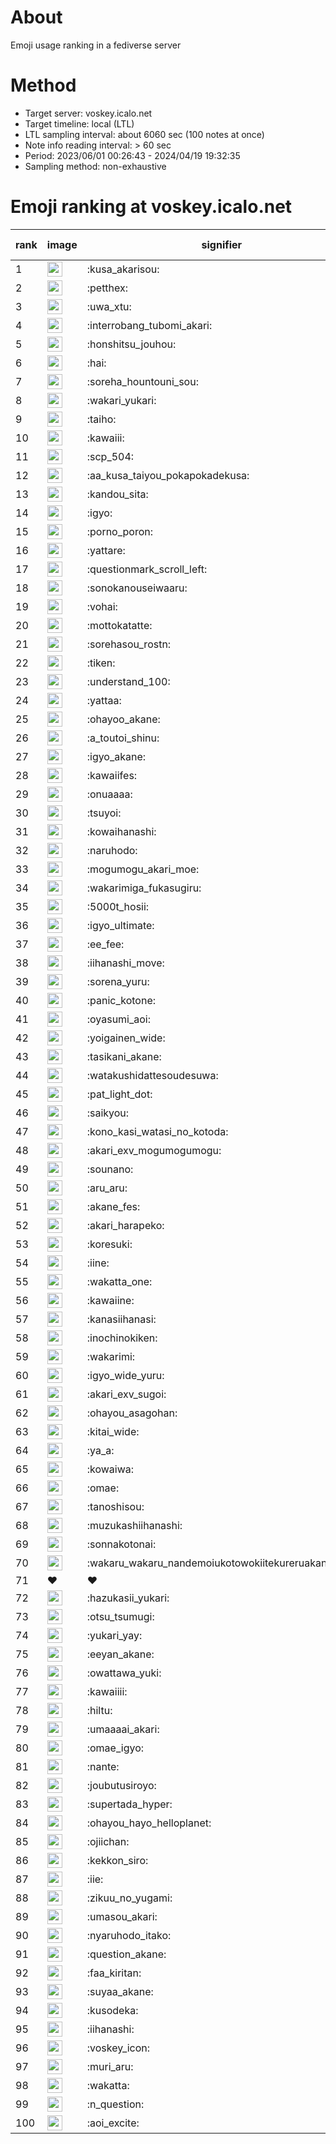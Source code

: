 # About
Emoji usage ranking in a fediverse server

# Method
- Target server: voskey.icalo.net
- Target timeline: local (LTL)
- LTL sampling interval: about 6060 sec (100 notes at once)
- Note info reading interval: > 60 sec
- Period: 2023/06/01 00:26:43 - 2024/04/19 19:32:35 
- Sampling method: non-exhaustive

# Emoji ranking at voskey.icalo.net

|rank|image|signifier|type|frequency score|
|----|----|----|----|----|
|1|<img height="24" src="https://voskey.icalo.net/emoji/kusa_akarisou.webp">|:kusa_akarisou:|custom|23818|
|2|<img height="24" src="https://voskey.icalo.net/emoji/petthex.webp">|:petthex:|custom|16417|
|3|<img height="24" src="https://voskey.icalo.net/emoji/uwa_xtu.webp">|:uwa_xtu:|custom|11047|
|4|<img height="24" src="https://voskey.icalo.net/emoji/interrobang_tubomi_akari.webp">|:interrobang_tubomi_akari:|custom|8058|
|5|<img height="24" src="https://voskey.icalo.net/emoji/honshitsu_jouhou.webp">|:honshitsu_jouhou:|custom|8041|
|6|<img height="24" src="https://voskey.icalo.net/emoji/hai.webp">|:hai:|custom|7198|
|7|<img height="24" src="https://voskey.icalo.net/emoji/soreha_hountouni_sou.webp">|:soreha_hountouni_sou:|custom|6561|
|8|<img height="24" src="https://voskey.icalo.net/emoji/wakari_yukari.webp">|:wakari_yukari:|custom|6434|
|9|<img height="24" src="https://voskey.icalo.net/emoji/taiho.webp">|:taiho:|custom|6396|
|10|<img height="24" src="https://voskey.icalo.net/emoji/kawaiii.webp">|:kawaiii:|custom|5321|
|11|<img height="24" src="https://voskey.icalo.net/emoji/scp_504.webp">|:scp_504:|custom|5312|
|12|<img height="24" src="https://voskey.icalo.net/emoji/aa_kusa_taiyou_pokapokadekusa.webp">|:aa_kusa_taiyou_pokapokadekusa:|custom|5096|
|13|<img height="24" src="https://voskey.icalo.net/emoji/kandou_sita.webp">|:kandou_sita:|custom|4751|
|14|<img height="24" src="https://voskey.icalo.net/emoji/igyo.webp">|:igyo:|custom|4255|
|15|<img height="24" src="https://voskey.icalo.net/emoji/porno_poron.webp">|:porno_poron:|custom|4025|
|16|<img height="24" src="https://voskey.icalo.net/emoji/yattare.webp">|:yattare:|custom|3916|
|17|<img height="24" src="https://voskey.icalo.net/emoji/questionmark_scroll_left.webp">|:questionmark_scroll_left:|custom|3879|
|18|<img height="24" src="https://voskey.icalo.net/emoji/sonokanouseiwaaru.webp">|:sonokanouseiwaaru:|custom|3783|
|19|<img height="24" src="https://voskey.icalo.net/emoji/vohai.webp">|:vohai:|custom|3690|
|20|<img height="24" src="https://voskey.icalo.net/emoji/mottokatatte.webp">|:mottokatatte:|custom|3651|
|21|<img height="24" src="https://voskey.icalo.net/emoji/sorehasou_rostn.webp">|:sorehasou_rostn:|custom|3549|
|22|<img height="24" src="https://voskey.icalo.net/emoji/tiken.webp">|:tiken:|custom|3432|
|23|<img height="24" src="https://voskey.icalo.net/emoji/understand_100.webp">|:understand_100:|custom|3223|
|24|<img height="24" src="https://voskey.icalo.net/emoji/yattaa.webp">|:yattaa:|custom|2988|
|25|<img height="24" src="https://voskey.icalo.net/emoji/ohayoo_akane.webp">|:ohayoo_akane:|custom|2903|
|26|<img height="24" src="https://voskey.icalo.net/emoji/a_toutoi_shinu.webp">|:a_toutoi_shinu:|custom|2893|
|27|<img height="24" src="https://voskey.icalo.net/emoji/igyo_akane.webp">|:igyo_akane:|custom|2874|
|28|<img height="24" src="https://voskey.icalo.net/emoji/kawaiifes.webp">|:kawaiifes:|custom|2727|
|29|<img height="24" src="https://voskey.icalo.net/emoji/onuaaaa.webp">|:onuaaaa:|custom|2716|
|30|<img height="24" src="https://voskey.icalo.net/emoji/tsuyoi.webp">|:tsuyoi:|custom|2698|
|31|<img height="24" src="https://voskey.icalo.net/emoji/kowaihanashi.webp">|:kowaihanashi:|custom|2607|
|32|<img height="24" src="https://voskey.icalo.net/emoji/naruhodo.webp">|:naruhodo:|custom|2517|
|33|<img height="24" src="https://voskey.icalo.net/emoji/mogumogu_akari_moe.webp">|:mogumogu_akari_moe:|custom|2470|
|34|<img height="24" src="https://voskey.icalo.net/emoji/wakarimiga_fukasugiru.webp">|:wakarimiga_fukasugiru:|custom|2339|
|35|<img height="24" src="https://voskey.icalo.net/emoji/5000t_hosii.webp">|:5000t_hosii:|custom|2295|
|36|<img height="24" src="https://voskey.icalo.net/emoji/igyo_ultimate.webp">|:igyo_ultimate:|custom|2291|
|37|<img height="24" src="https://voskey.icalo.net/emoji/ee_fee.webp">|:ee_fee:|custom|2197|
|38|<img height="24" src="https://voskey.icalo.net/emoji/iihanashi_move.webp">|:iihanashi_move:|custom|2190|
|39|<img height="24" src="https://voskey.icalo.net/emoji/sorena_yuru.webp">|:sorena_yuru:|custom|2180|
|40|<img height="24" src="https://voskey.icalo.net/emoji/panic_kotone.webp">|:panic_kotone:|custom|2095|
|41|<img height="24" src="https://voskey.icalo.net/emoji/oyasumi_aoi.webp">|:oyasumi_aoi:|custom|2072|
|42|<img height="24" src="https://voskey.icalo.net/emoji/yoigainen_wide.webp">|:yoigainen_wide:|custom|2041|
|43|<img height="24" src="https://voskey.icalo.net/emoji/tasikani_akane.webp">|:tasikani_akane:|custom|1982|
|44|<img height="24" src="https://voskey.icalo.net/emoji/watakushidattesoudesuwa.webp">|:watakushidattesoudesuwa:|custom|1953|
|45|<img height="24" src="https://voskey.icalo.net/emoji/pat_light_dot.webp">|:pat_light_dot:|custom|1819|
|46|<img height="24" src="https://voskey.icalo.net/emoji/saikyou.webp">|:saikyou:|custom|1786|
|47|<img height="24" src="https://voskey.icalo.net/emoji/kono_kasi_watasi_no_kotoda.webp">|:kono_kasi_watasi_no_kotoda:|custom|1768|
|48|<img height="24" src="https://voskey.icalo.net/emoji/akari_exv_mogumogumogu.webp">|:akari_exv_mogumogumogu:|custom|1764|
|49|<img height="24" src="https://voskey.icalo.net/emoji/sounano.webp">|:sounano:|custom|1737|
|50|<img height="24" src="https://voskey.icalo.net/emoji/aru_aru.webp">|:aru_aru:|custom|1736|
|51|<img height="24" src="https://voskey.icalo.net/emoji/akane_fes.webp">|:akane_fes:|custom|1736|
|52|<img height="24" src="https://voskey.icalo.net/emoji/akari_harapeko.webp">|:akari_harapeko:|custom|1721|
|53|<img height="24" src="https://voskey.icalo.net/emoji/koresuki.webp">|:koresuki:|custom|1689|
|54|<img height="24" src="https://voskey.icalo.net/emoji/iine.webp">|:iine:|custom|1645|
|55|<img height="24" src="https://voskey.icalo.net/emoji/wakatta_one.webp">|:wakatta_one:|custom|1631|
|56|<img height="24" src="https://voskey.icalo.net/emoji/kawaiine.webp">|:kawaiine:|custom|1609|
|57|<img height="24" src="https://voskey.icalo.net/emoji/kanasiihanasi.webp">|:kanasiihanasi:|custom|1552|
|58|<img height="24" src="https://voskey.icalo.net/emoji/inochinokiken.webp">|:inochinokiken:|custom|1529|
|59|<img height="24" src="https://voskey.icalo.net/emoji/wakarimi.webp">|:wakarimi:|custom|1505|
|60|<img height="24" src="https://voskey.icalo.net/emoji/igyo_wide_yuru.webp">|:igyo_wide_yuru:|custom|1498|
|61|<img height="24" src="https://voskey.icalo.net/emoji/akari_exv_sugoi.webp">|:akari_exv_sugoi:|custom|1476|
|62|<img height="24" src="https://voskey.icalo.net/emoji/ohayou_asagohan.webp">|:ohayou_asagohan:|custom|1454|
|63|<img height="24" src="https://voskey.icalo.net/emoji/kitai_wide.webp">|:kitai_wide:|custom|1375|
|64|<img height="24" src="https://voskey.icalo.net/emoji/ya_a.webp">|:ya_a:|custom|1338|
|65|<img height="24" src="https://voskey.icalo.net/emoji/kowaiwa.webp">|:kowaiwa:|custom|1338|
|66|<img height="24" src="https://voskey.icalo.net/emoji/omae.webp">|:omae:|custom|1328|
|67|<img height="24" src="https://voskey.icalo.net/emoji/tanoshisou.webp">|:tanoshisou:|custom|1284|
|68|<img height="24" src="https://voskey.icalo.net/emoji/muzukashiihanashi.webp">|:muzukashiihanashi:|custom|1241|
|69|<img height="24" src="https://voskey.icalo.net/emoji/sonnakotonai.webp">|:sonnakotonai:|custom|1213|
|70|<img height="24" src="https://voskey.icalo.net/emoji/wakaru_wakaru_nandemoiukotowokiitekureruakanetyan.webp">|:wakaru_wakaru_nandemoiukotowokiitekureruakanetyan:|custom|1211|
|71|❤|❤|unicode|1203|
|72|<img height="24" src="https://voskey.icalo.net/emoji/hazukasii_yukari.webp">|:hazukasii_yukari:|custom|1190|
|73|<img height="24" src="https://voskey.icalo.net/emoji/otsu_tsumugi.webp">|:otsu_tsumugi:|custom|1173|
|74|<img height="24" src="https://voskey.icalo.net/emoji/yukari_yay.webp">|:yukari_yay:|custom|1170|
|75|<img height="24" src="https://voskey.icalo.net/emoji/eeyan_akane.webp">|:eeyan_akane:|custom|1164|
|76|<img height="24" src="https://voskey.icalo.net/emoji/owattawa_yuki.webp">|:owattawa_yuki:|custom|1153|
|77|<img height="24" src="https://voskey.icalo.net/emoji/kawaiiii.webp">|:kawaiiii:|custom|1119|
|78|<img height="24" src="https://voskey.icalo.net/emoji/hiltu.webp">|:hiltu:|custom|1118|
|79|<img height="24" src="https://voskey.icalo.net/emoji/umaaaai_akari.webp">|:umaaaai_akari:|custom|1115|
|80|<img height="24" src="https://voskey.icalo.net/emoji/omae_igyo.webp">|:omae_igyo:|custom|1109|
|81|<img height="24" src="https://voskey.icalo.net/emoji/nante.webp">|:nante:|custom|1101|
|82|<img height="24" src="https://voskey.icalo.net/emoji/joubutusiroyo.webp">|:joubutusiroyo:|custom|1101|
|83|<img height="24" src="https://voskey.icalo.net/emoji/supertada_hyper.webp">|:supertada_hyper:|custom|1099|
|84|<img height="24" src="https://voskey.icalo.net/emoji/ohayou_hayo_helloplanet.webp">|:ohayou_hayo_helloplanet:|custom|1098|
|85|<img height="24" src="https://voskey.icalo.net/emoji/ojiichan.webp">|:ojiichan:|custom|1085|
|86|<img height="24" src="https://voskey.icalo.net/emoji/kekkon_siro.webp">|:kekkon_siro:|custom|1082|
|87|<img height="24" src="https://voskey.icalo.net/emoji/iie.webp">|:iie:|custom|1065|
|88|<img height="24" src="https://voskey.icalo.net/emoji/zikuu_no_yugami.webp">|:zikuu_no_yugami:|custom|1061|
|89|<img height="24" src="https://voskey.icalo.net/emoji/umasou_akari.webp">|:umasou_akari:|custom|1060|
|90|<img height="24" src="https://voskey.icalo.net/emoji/nyaruhodo_itako.webp">|:nyaruhodo_itako:|custom|1060|
|91|<img height="24" src="https://voskey.icalo.net/emoji/question_akane.webp">|:question_akane:|custom|1046|
|92|<img height="24" src="https://voskey.icalo.net/emoji/faa_kiritan.webp">|:faa_kiritan:|custom|1039|
|93|<img height="24" src="https://voskey.icalo.net/emoji/suyaa_akane.webp">|:suyaa_akane:|custom|1028|
|94|<img height="24" src="https://voskey.icalo.net/emoji/kusodeka.webp">|:kusodeka:|custom|1014|
|95|<img height="24" src="https://voskey.icalo.net/emoji/iihanashi.webp">|:iihanashi:|custom|1004|
|96|<img height="24" src="https://voskey.icalo.net/emoji/voskey_icon.webp">|:voskey_icon:|custom|999|
|97|<img height="24" src="https://voskey.icalo.net/emoji/muri_aru.webp">|:muri_aru:|custom|977|
|98|<img height="24" src="https://voskey.icalo.net/emoji/wakatta.webp">|:wakatta:|custom|968|
|99|<img height="24" src="https://voskey.icalo.net/emoji/n_question.webp">|:n_question:|custom|961|
|100|<img height="24" src="https://voskey.icalo.net/emoji/aoi_excite.webp">|:aoi_excite:|custom|947|
